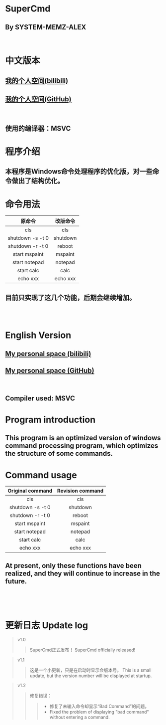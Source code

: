 # SuperCmd
## By SYSTEM-MEMZ-ALEX
</br>

# 中文版本
## [我的个人空间(bilibili)](https://space.bilibili.com/1802312406)
## [我的个人空间(GitHub)](https://github.com/FuzzyMine998605/)
</br>

## 使用的编译器：MSVC
# 程序介绍
## 本程序是Windows命令处理程序的优化版，对一些命令做出了结构优化。
# 命令用法
|原命令|改版命令|
|:---:|:---:|
|cls|cls|
|shutdown -s -t 0|shutdown|
|shutdown -r -t 0|reboot|
|start mspaint|mspaint|
|start notepad|notepad|
|start calc|calc|
|echo xxx|echo xxx|
## 目前只实现了这几个功能，后期会继续增加。
</br>
</br>

# English Version
## [My personal space (bilibili)](https://space.bilibili.com/1802312406)
## [My personal space (GitHub)](https://github.com/FuzzyMine998605/)
</br>

## Compiler used: MSVC
# Program introduction
## This program is an optimized version of windows command processing program, which optimizes the structure of some commands.
# Command usage
|Original command|Revision command|
|:---:|:---:|
|cls|cls|
|shutdown -s -t 0|shutdown|
|shutdown -r -t 0|reboot|
|start mspaint|mspaint|
|start notepad|notepad|
|start calc|calc|
|echo xxx|echo xxx|
## At present, only these functions have been realized, and they will continue to increase in the future.
</br></br></br>

# 更新日志 Update log
> v1.0
>> SuperCmd正式发布！
>> SuperCmd officially released!

> v1.1
>> 这是一个小更新，只是在启动时显示会版本号。
>>This is a small update, but the version number will be displayed at startup.

> v1.2
>> 修复错误：
>>> - 修复了未输入命令却显示“Bad Command”的问题。
>>> - Fixed the problem of displaying "bad command" without entering a command.
